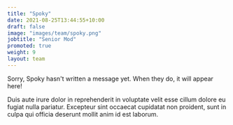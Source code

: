 ```yaml
---
title: "Spoky"
date: 2021-08-25T13:44:55+10:00
draft: false
image: "images/team/spoky.png"
jobtitle: "Senior Mod"
promoted: true
weight: 9
layout: team
---
```


Sorry, Spoky hasn't written a message yet. When they do, it will appear here!

Duis aute irure dolor in reprehenderit in voluptate velit esse cillum dolore eu fugiat nulla pariatur. Excepteur sint occaecat cupidatat non proident, sunt in culpa qui officia deserunt mollit anim id est laborum.
